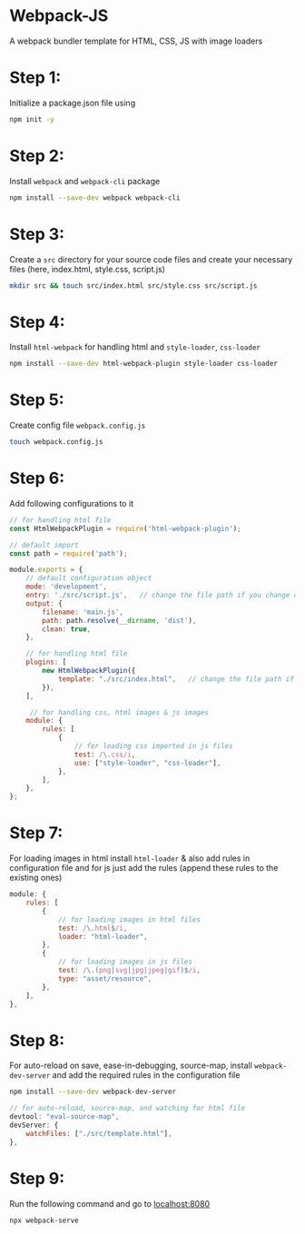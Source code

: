 # Webpack-JS
A webpack bundler template for HTML, CSS, JS with image loaders


# Step 1: 
Initialize a package.json file using
```bash
npm init -y
```


# Step 2:
Install `webpack` and `webpack-cli` package
```bash
npm install --save-dev webpack webpack-cli
```


# Step 3:
Create a `src` directory for your source code files and create your necessary files (here, index.html, style.css, script.js)
```bash
mkdir src && touch src/index.html src/style.css src/script.js
```


# Step 4:
Install `html-webpack` for handling html and `style-loader`, `css-loader`
```bash
npm install --save-dev html-webpack-plugin style-loader css-loader
```


# Step 5:
Create config file `webpack.config.js` 
```bash
touch webpack.config.js
```


# Step 6:
Add following configurations to it
```js
// for handling html file
const HtmlWebpackPlugin = require('html-webpack-plugin');

// default import
const path = require('path');

module.exports = {
    // default configuration object
    mode: 'development',
    entry: './src/script.js',   // change the file path if you change default entry file
    output: {
        filename: 'main.js',
        path: path.resolve(__dirname, 'dist'),
        clean: true,
    },

    // for handling html file
    plugins: [
        new HtmlWebpackPlugin({
            template: "./src/index.html",   // change the file path if you change default entry file
        }),
    ],

     // for handling css, html images & js images
    module: {
        rules: [
            {
                // for loading css imported in js files
                test: /\.css/i,
                use: ["style-loader", "css-loader"],
            },
        ],
    },
};
```


# Step 7:
For loading images in html install `html-loader` & also add rules in configuration file and for js just add the rules (append these rules to the existing ones)
```js
module: {
    rules: [
        {
            // for loading images in html files
            test: /\.html$/i,
            loader: "html-loader",
        },
        {
            // for loading images in js files
            test: /\.(png|svg|jpg|jpeg|gif)$/i,
            type: "asset/resource",
        },
    ],
},
```


# Step 8:
For auto-reload on save, ease-in-debugging, source-map, install `webpack-dev-server` and add the required rules in the configuration file
```bash
npm install --save-dev webpack-dev-server
```
```js
// for auto-reload, source-map, and watching for html file
devtool: "eval-source-map",
devServer: {
    watchFiles: ["./src/template.html"],
},
```


# Step 9:
Run the following command and go to [localhost:8080](http://localhost:8080/)
```bash
npx webpack-serve
```